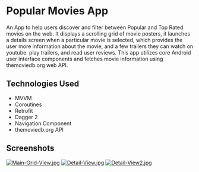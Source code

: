 # Popular Movies App
An App to help users discover and filter between Popular and Top Rated movies on the web. It displays a scrolling grid of movie posters, it launches a details screen when a particular movie is selected, which provides the user more information about the movie, and a few trailers they can watch on youtube. play trailers, and read user reviews. 
This app utilizes core Android user interface components and fetches movie information using themoviedb.org web API.

## Technologies Used
- MVVM
- Coroutines
- Retrofit
- Dagger 2
- Navigation Component
- themoviedb.org API


## Screenshots
[![Main-Grid-View.jpg](https://i.postimg.cc/wTHQQWBF/Main-Grid-View.jpg)](https://postimg.cc/XXH5Vkdy) [![Detail-View.jpg](https://i.postimg.cc/QCgkr7fp/Detail-View.jpg)](https://postimg.cc/hQj7LXWj) [![Detail-View2.jpg](https://i.postimg.cc/sf5JSF3v/Detail-View2.jpg)](https://postimg.cc/vDH9FNgs)
